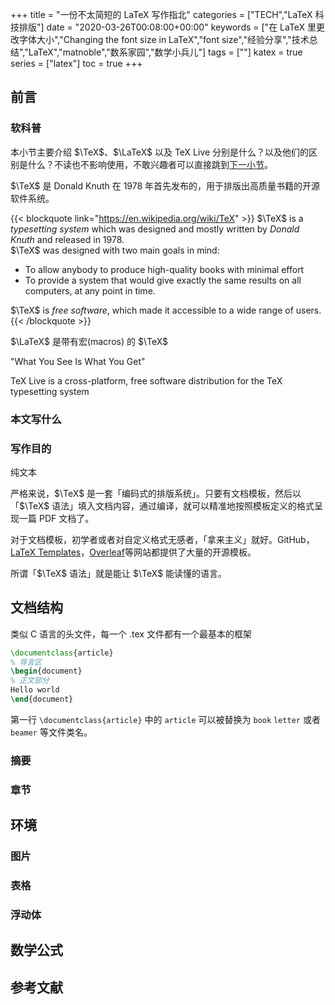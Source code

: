+++
title = "一份不太简短的 LaTeX 写作指北"
categories = ["TECH","LaTeX 科技排版"]
date = "2020-03-26T00:08:00+00:00"
keywords = ["在 LaTeX 里更改字体大小","Changing the font size in LaTeX","font size","经验分享","技术总结","LaTeX","matnoble","数系家园","数学小兵儿"]
tags = [""]
katex = true
series = ["latex"]
toc = true
+++


## 前言

### 软科普 

本小节主要介绍 $\TeX$、$\LaTeX$ 以及 TeX Live 分别是什么？以及他们的区别是什么？不读也不影响使用，不敢兴趣者可以直接跳到[下一小节]()。

$\TeX$ 是 Donald Knuth 在 1978 年首先发布的，用于排版出高质量书籍的开源软件系统。

{{< blockquote link="https://en.wikipedia.org/wiki/TeX" >}}
$\TeX$ is a *typesetting system* which was designed and mostly written by *Donald Knuth* and released in 1978.<br>
$\TeX$ was designed with two main goals in mind: 
  - To allow anybody to produce high-quality books with minimal effort
  - To provide a system that would give exactly the same results on all computers, at any point in time.<br>
  
$\TeX$ is *free software*, which made it accessible to a wide range of users.
{{< /blockquote >}}

$\LaTeX$ 是带有宏(macros) 的 $\TeX$

"What You See Is What You Get" 

TeX Live is a cross-platform, free software distribution for the TeX typesetting system

### 本文写什么

### 写作目的

纯文本

严格来说，$\TeX$ 是一套「编码式的排版系统」。只要有文档模板，然后以「$\TeX$ 语法」填入文档内容，通过编译，就可以精准地按照模板定义的格式呈现一篇 PDF 文档了。

对于文档模板，初学者或者对自定义格式无感者，「拿来主义」就好。GitHub，[LaTeX Templates](http://www.latextemplates.com/)，[Overleaf](https://www.overleaf.com/latex/templates)等网站都提供了大量的开源模板。

所谓「$\TeX$ 语法」就是能让 $\TeX$ 能读懂的语言。

## 文档结构

类似 C 语言的头文件，每一个 .tex 文件都有一个最基本的框架

```tex
\documentclass{article}
% 导言区 
\begin{document}
% 正文部分
Hello world
\end{document}
```

第一行 `\documentclass{article}` 中的 `article` 可以被替换为 `book` `letter` 或者 `beamer` 等文件类名。

### 摘要

### 章节

## 环境

### 图片



### 表格

### 浮动体

## 数学公式

## 参考文献
